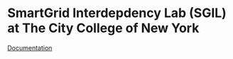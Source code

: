 # SmartGrid Interdepdency Lab (SGIL) at The City College of New York 

[Documentation](./docs/main.md)
